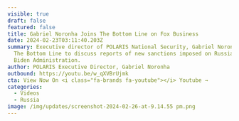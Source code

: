 ```yaml
---
visible: true
draft: false
featured: false
title: Gabriel Noronha Joins The Bottom Line on Fox Business
date: 2024-02-23T03:11:40.203Z
summary: Executive director of POLARIS National Security, Gabriel Noronha, joins
  The Bottom Line to discuss reports of new sanctions imposed on Russia by the
  Biden Administration.
author: POLARIS Executive Director, Gabriel Noronha
outbound: https://youtu.be/w_qXVBrUjmk
cta: View Now On <i class="fa-brands fa-youtube"></i> Youtube →
categories:
  - Videos
  - Russia
image: /img/updates/screenshot-2024-02-26-at-9.14.55 pm.png
---
```

